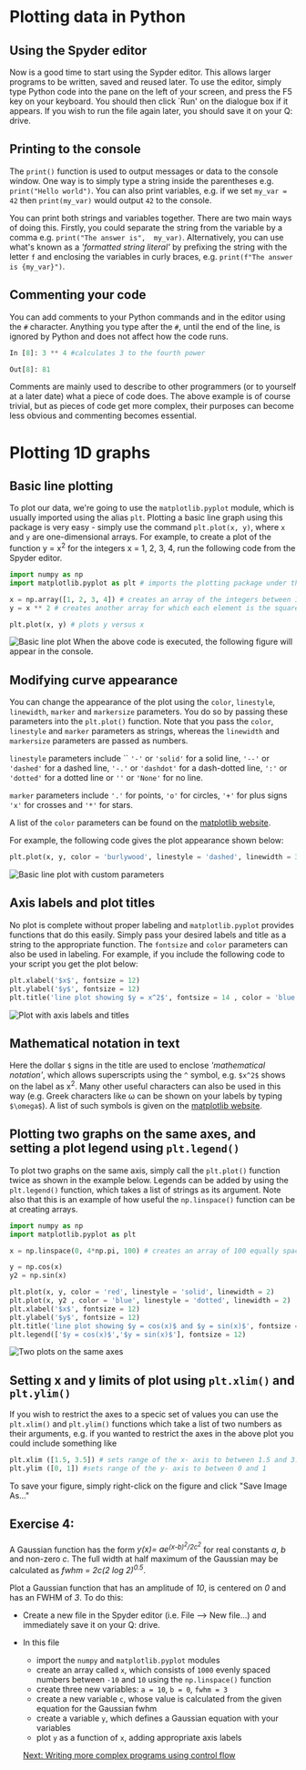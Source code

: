 # Plotting data in Python

## Using the Spyder editor

Now is a good time to start using the Sypder editor. This allows larger programs to be written, saved and reused later. To use the editor, simply type Python code into the pane on the left of your screen, and press the F5 key on your keyboard. You should then click `Run' on the dialogue box if it appears. If you wish to run the file again later, you should save it on your Q: drive.

## Printing to the console 

The `print()` function is used to output messages or data to the console window. One way is to simply type a string inside the parentheses e.g. `print("Hello world")`. You can also print variables, e.g. if we set `my_var = 42` then `print(my_var)` would output `42` to the console.

You can print both strings and variables together.  There are two main ways of doing this.  Firstly, you could separate the string from the variable by a comma e.g. `print("The answer is",  my_var)`.  Alternatively, you can use what's known as a *'formatted string literal'* by prefixing the string with the letter `f` and enclosing the variables in curly braces, e.g. `print(f"The answer is {my_var}")`.
 
## Commenting your code

You can add comments to your Python commands and in the editor using the `#` character. Anything you type after the `#`, until the end of the line, is ignored by Python and does not affect how the code runs.

``` python
In [8]: 3 ** 4 #calculates 3 to the fourth power

Out[8]: 81
```

Comments are mainly used to describe to other programmers (or to yourself at a later date) what a piece of code does. The above example is of course trivial, but as pieces of code get more complex, their purposes can become less obvious and commenting becomes essential.


# Plotting 1D graphs

## Basic line plotting

To plot our data, we're going to use the `matplotlib.pyplot` module, which is usually imported using the alias `plt`. Plotting a basic line graph using this package is very easy - simply use the command `plt.plot(x, y)`, where `x` and `y` are one-dimensional arrays. For example, to create a plot of the function y = x<sup>2</sup> for the integers x = 1, 2, 3, 4, run the following code from the Spyder editor.

``` python
import numpy as np
import matplotlib.pyplot as plt # imports the plotting package under the alias 'plt'

x = np.array([1, 2, 3, 4]) # creates an array of the integers between 1 and 4
y = x ** 2 # creates another array for which each element is the square of the corresponding element in the array x

plt.plot(x, y) # plots y versus x
```
![Basic line plot](images/x-square-plot-nodetails.png)
When the above code is executed, the following figure will appear in the console.

## Modifying curve appearance

You can change the appearance of the plot using the `color`, `linestyle`, `linewidth`, `marker` and `markersize` parameters. You do so by passing these parameters into the `plt.plot()` function.   Note that you pass the `color`, `linestyle` and `marker` parameters as strings, whereas the `linewidth` and `markersize` parameters are passed as numbers.

`linestyle` parameters include `` `'-'` or `'solid'` for a solid line, `'--'` or `'dashed'` for a dashed line, `'-.'` or `'dashdot'` for a dash-dotted line, `':'` or `'dotted'` for a dotted line or `''` or `'None'` for no line.

`marker` parameters include `'.'` for points, `'o'` for circles, `'+'` for plus signs `'x'` for crosses and `'*'` for stars.

A list of the `color` parameters can be found on the [matplotlib website](https://matplotlib.org/3.1.0/_images/sphx_glr_named_colors_003.png).

For example, the following code gives the plot appearance shown below:

```python
plt.plot(x, y, color = 'burlywood', linestyle = 'dashed', linewidth = 3, marker = 'o', markersize = 12)
```
![Basic line plot with custom parameters](images/x-square-plot-custom.png)

## Axis labels and plot titles

No plot is complete without proper labeling and `matplotlib.pyplot` provides functions that do this easily. Simply pass your desired labels and title as a string to the appropriate function. The `fontsize` and `color` parameters can also be used in labeling. For example, if you include the following code to your script you get the plot below:

``` python
plt.xlabel('$x$', fontsize = 12)
plt.ylabel('$y$', fontsize = 12)
plt.title('line plot showing $y = x^2$', fontsize = 14 , color = 'blue')
```

![Plot with axis labels and titles](images/x-square-plot-labels.png)

## Mathematical notation in text

Here the dollar `$` signs in the title are used to enclose *'mathematical notation'*, which allows superscripts using the `^` symbol, e.g. `$x^2$` shows on the label as x<sup>2</sup>. Many other useful characters can also be used in this way (e.g. Greek characters like ω can be shown on your labels by typing `$\omega$`). A list of such symbols is given on the [matplotlib website](https://matplotlib.org/users/mathtext.html).

## Plotting two graphs on the same axes, and setting a plot legend using `plt.legend()`

To plot two graphs on the same axis, simply call the `plt.plot()` function twice as shown in the example below. Legends can be added by using the `plt.legend()` function, which takes a list of strings as its argument.  Note also that this is an example of how useful the `np.linspace()` function can be at creating arrays.

``` python
import numpy as np
import matplotlib.pyplot as plt

x = np.linspace(0, 4*np.pi, 100) # creates an array of 100 equally spaced numbers between 0 and 4*pi

y = np.cos(x)
y2 = np.sin(x)

plt.plot(x, y, color = 'red', linestyle = 'solid', linewidth = 2)
plt.plot(x, y2 , color = 'blue', linestyle = 'dotted', linewidth = 2)
plt.xlabel('$x$', fontsize = 12)
plt.ylabel('$y$', fontsize = 12)
plt.title('line plot showing $y = cos(x)$ and $y = sin(x)$', fontsize = 14)
plt.legend(['$y = cos(x)$','$y = sin(x)$'], fontsize = 12)
```

![Two plots on the same axes](images/sincosplot.png)

## Setting x and y limits of plot using `plt.xlim()` and `plt.ylim()`

If you wish to restrict the axes to a specic set of values you can use the `plt.xlim()` and `plt.ylim()` functions which take a list of two numbers as their arguments, e.g. if you wanted to restrict the axes in the above plot you could include something like

```python
plt.xlim ([1.5, 3.5]) # sets range of the x- axis to between 1.5 and 3.5
plt.ylim ([0, 1]) #sets range of the y- axis to between 0 and 1
```

To save your figure, simply right-click on the figure and click "Save Image As..."

 
## Exercise 4:

A Gaussian function has the form *y(x)= ae<sup>(x-b)<sup>2</sup>/2c<sup>2</sup></sup>* for real constants *a*, *b* and non-zero *c*.  The full width at half maximum of the Gaussian may be calculated as *fwhm = 2c(2 log 2)<sup>0.5</sup>*.

Plot a Gaussian function that has an amplitude of *10*, is centered on *0* and has an FWHM of *3*.  To do this:

* Create a new file in the Spyder editor (i.e. File  ⟶ New file...) and immediately save it on your Q: drive.
* In this file
    * import the `numpy` and `matplotlib.pyplot` modules
    * create an array called `x`, which consists of `1000` evenly spaced numbers between `-10` and `10` using the `np.linspace()` function
    * create three new variables: `a = 10`, `b = 0`, `fwhm = 3`
    * create a new variable `c`, whose value is calculated from the given equation for the Gaussian fwhm
    * create a variable `y`, which defines a Gaussian equation with your variables
    * plot `y` as a function of `x`, adding appropriate axis labels

    [Next: Writing more complex programs using control flow](control-flow.md)